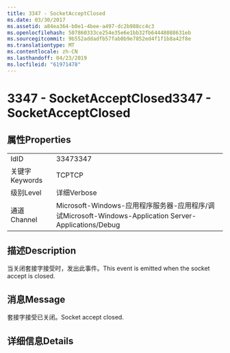 ```yaml
---
title: 3347 - SocketAcceptClosed
ms.date: 03/30/2017
ms.assetid: a84ea364-b0e1-4bee-a497-dc2b988cc4c3
ms.openlocfilehash: 507860333ce254e35e6e1bb32fb64448088631eb
ms.sourcegitcommit: 9b552addadfb57fab0b9e7852ed4f1f1b8a42f8e
ms.translationtype: MT
ms.contentlocale: zh-CN
ms.lasthandoff: 04/23/2019
ms.locfileid: "61971478"
---
```

# <a name="3347---socketacceptclosed"></a><span data-ttu-id="17d47-102">3347 - SocketAcceptClosed</span><span class="sxs-lookup"><span data-stu-id="17d47-102">3347 - SocketAcceptClosed</span></span>
## <a name="properties"></a><span data-ttu-id="17d47-103">属性</span><span class="sxs-lookup"><span data-stu-id="17d47-103">Properties</span></span>  
  
|||  
|-|-|  
|<span data-ttu-id="17d47-104">Id</span><span class="sxs-lookup"><span data-stu-id="17d47-104">ID</span></span>|<span data-ttu-id="17d47-105">3347</span><span class="sxs-lookup"><span data-stu-id="17d47-105">3347</span></span>|  
|<span data-ttu-id="17d47-106">关键字</span><span class="sxs-lookup"><span data-stu-id="17d47-106">Keywords</span></span>|<span data-ttu-id="17d47-107">TCP</span><span class="sxs-lookup"><span data-stu-id="17d47-107">TCP</span></span>|  
|<span data-ttu-id="17d47-108">级别</span><span class="sxs-lookup"><span data-stu-id="17d47-108">Level</span></span>|<span data-ttu-id="17d47-109">详细</span><span class="sxs-lookup"><span data-stu-id="17d47-109">Verbose</span></span>|  
|<span data-ttu-id="17d47-110">通道</span><span class="sxs-lookup"><span data-stu-id="17d47-110">Channel</span></span>|<span data-ttu-id="17d47-111">Microsoft-Windows-应用程序服务器-应用程序/调试</span><span class="sxs-lookup"><span data-stu-id="17d47-111">Microsoft-Windows-Application Server-Applications/Debug</span></span>|  
  
## <a name="description"></a><span data-ttu-id="17d47-112">描述</span><span class="sxs-lookup"><span data-stu-id="17d47-112">Description</span></span>  
 <span data-ttu-id="17d47-113">当关闭套接字接受时，发出此事件。</span><span class="sxs-lookup"><span data-stu-id="17d47-113">This event is emitted when the socket accept is closed.</span></span>  
  
## <a name="message"></a><span data-ttu-id="17d47-114">消息</span><span class="sxs-lookup"><span data-stu-id="17d47-114">Message</span></span>  
 <span data-ttu-id="17d47-115">套接字接受已关闭。</span><span class="sxs-lookup"><span data-stu-id="17d47-115">Socket accept closed.</span></span>  
  
## <a name="details"></a><span data-ttu-id="17d47-116">详细信息</span><span class="sxs-lookup"><span data-stu-id="17d47-116">Details</span></span>
